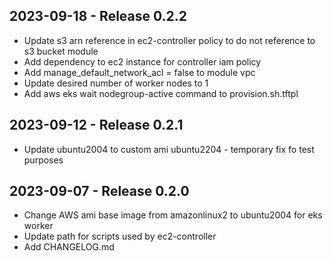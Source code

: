 ## 2023-09-18 - Release 0.2.2
- Update s3 arn reference in ec2-controller policy to do not reference to s3 bucket module
- Add dependency to ec2 instance for controller iam policy
- Add manage_default_network_acl = false to module vpc
- Update desired number of worker nodes to 1
- Add aws eks wait nodegroup-active command to provision.sh.tftpl

## 2023-09-12 - Release 0.2.1
- Update ubuntu2004 to custom ami ubuntu2204 - temporary fix fo test purposes

## 2023-09-07 - Release 0.2.0
- Change AWS ami base image from amazonlinux2 to ubuntu2004 for eks worker
- Update path for scripts used by ec2-controller
- Add CHANGELOG.md

